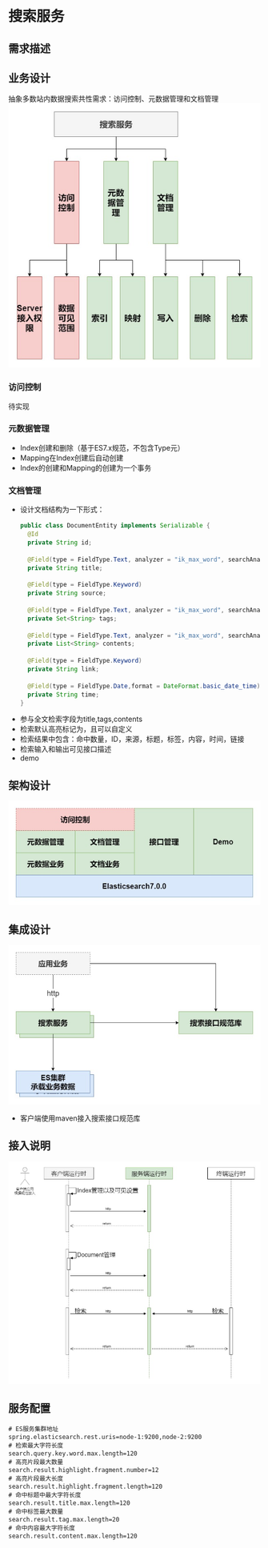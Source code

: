 # 搜索服务

## 需求描述

## 业务设计
抽象多数站内数据搜索共性需求：访问控制、元数据管理和文档管理
![](doc/images/business-overview.jpg)
### 访问控制
待实现
### 元数据管理
- Index创建和删除（基于ES7.x规范，不包含Type元）
- Mapping在Index创建后自动创建
- Index的创建和Mapping的创建为一个事务
### 文档管理
- 设计文档结构为一下形式：
  ```java
  public class DocumentEntity implements Serializable {
    @Id
    private String id;
  
    @Field(type = FieldType.Text, analyzer = "ik_max_word", searchAnalyzer = "ik_max_word")
    private String title;
  
    @Field(type = FieldType.Keyword)
    private String source;
  
    @Field(type = FieldType.Text, analyzer = "ik_max_word", searchAnalyzer = "ik_max_word")
    private Set<String> tags;
  
    @Field(type = FieldType.Text, analyzer = "ik_max_word", searchAnalyzer = "ik_max_word")
    private List<String> contents;
  
    @Field(type = FieldType.Keyword)
    private String link;
  
    @Field(type = FieldType.Date,format = DateFormat.basic_date_time)
    private String time;    
  }
  ```
- 参与全文检索字段为title,tags,contents
- 检索默认高亮标记为<strong></strong>，且可以自定义
- 检索结果中包含：命中数量，ID，来源，标题，标签，内容，时间，链接
- 检索输入和输出可见接口描述
- demo
## 架构设计
![](doc/images/architecture-overview.jpg)

## 集成设计
![](doc/images/integrate-overview.jpg)
- 客户端使用maven接入搜索接口规范库

## 接入说明
![](doc/images/runtime-overview.jpg)

## 服务配置
```text
# ES服务集群地址
spring.elasticsearch.rest.uris=node-1:9200,node-2:9200
# 检索最大字符长度
search.query.key.word.max.length=120
# 高亮片段最大数量
search.result.highlight.fragment.number=12
# 高亮片段最大长度
search.result.highlight.fragment.length=120
# 命中标题中最大字符长度
search.result.title.max.length=120
# 命中标签最大数量
search.result.tag.max.length=20
# 命中内容最大字符长度
search.result.content.max.length=120
```

